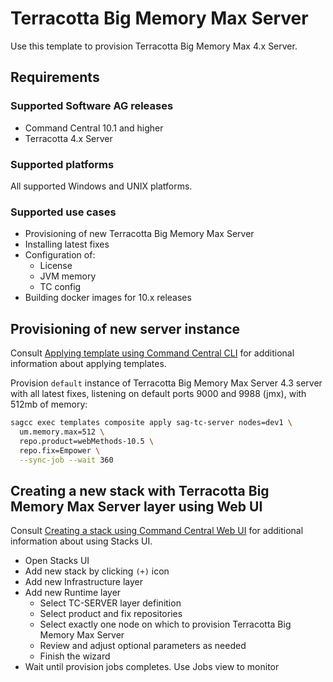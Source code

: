 <!--
 Copyright (c) 2011-2019 Software AG, Darmstadt, Germany and/or Software AG USA Inc., 
 Reston, VA, USA, and/or its subsidiaries and/or its affiliates and/or their licensors.

 SPDX-License-Identifier: Apache-2.0

   Licensed under the Apache License, Version 2.0 (the "License");
   you may not use this file except in compliance with the License.
   You may obtain a copy of the License at

       http://www.apache.org/licenses/LICENSE-2.0

   Unless required by applicable law or agreed to in writing, software
   distributed under the License is distributed on an "AS IS" BASIS,
   WITHOUT WARRANTIES OR CONDITIONS OF ANY KIND, either express or implied.
   See the License for the specific language governing permissions and
   limitations under the License.
-->

# Terracotta Big Memory Max Server

Use this template to provision Terracotta Big Memory Max 4.x Server.

## Requirements

### Supported Software AG releases

* Command Central 10.1 and higher
* Terracotta 4.x Server

### Supported platforms

All supported Windows and UNIX platforms.

### Supported use cases

* Provisioning of new Terracotta Big Memory Max Server
* Installing latest fixes
* Configuration of:
  * License
  * JVM memory
  * TC config
* Building docker images for 10.x releases

## Provisioning of new server instance

Consult [Applying template using Command Central CLI](https://github.com/SoftwareAG/sagdevops-templates/wiki/Using-default-templates#applying-template-using-command-central-cli) for additional information about applying templates.

Provision `default` instance of Terracotta Big Memory Max Server 4.3 server with all latest fixes,
listening on default ports 9000 and 9988 (jmx), with 512mb of memory:

```bash
sagcc exec templates composite apply sag-tc-server nodes=dev1 \
  um.memory.max=512 \
  repo.product=webMethods-10.5 \
  repo.fix=Empower \
  --sync-job --wait 360
```

## Creating a new stack with Terracotta Big Memory Max Server layer using Web UI

Consult [Creating a stack using Command Central Web UI](https://github.com/SoftwareAG/sagdevops-templates/wiki/Using-default-templates#creating-a-new-stack-using-web-ui)
for additional information about using Stacks UI.

* Open Stacks UI
* Add new stack by clicking `(+)` icon
* Add new Infrastructure layer
* Add new Runtime layer
  * Select TC-SERVER layer definition
  * Select product and fix repositories
  * Select exactly one node on which to provision Terracotta Big Memory Max Server
  * Review and adjust optional parameters as needed
  * Finish the wizard
* Wait until provision jobs completes. Use Jobs view to monitor

